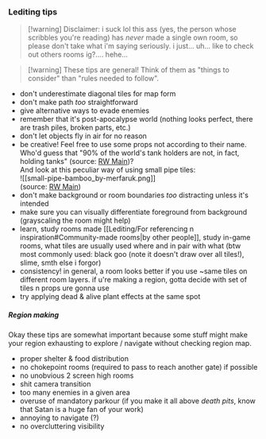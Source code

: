 ### Lediting tips  
> [!warning] Disclaimer: i suck lol
> this ass (yes, the person whose scribbles you're reading) has _never_ made a single own room, so please don't take what i'm saying seriously. i just... uh... like to check out others rooms ig?.... hehe...

> [!warning] These tips are general! Think of them as "things to consider" than "rules needed to follow". 

- don't underestimate diagonal tiles for map form  
- don't make path _too_ straightforward  
- give alternative ways to evade enemies  
- remember that it's post-apocalypse world (nothing looks perfect, there are trash piles, broken parts, etc.)  
- don't let objects fly in air for no reason  
- be creative! Feel free to use some props not according to their name.  
Who'd guess that "90% of the world's tank holders are not, in fact, holding tanks" (source: [RW Main](https://discord.com/channels/291184728944410624/1094742804627980308/1308840579643215932))?  
And look at this peculiar way of using small pipe tiles:  
![[small-pipe-bamboo_by-merfaruk.png]]  
(source: [RW Main](https://discord.com/channels/291184728944410624/481900360324218880/1240734271145246780))  
- don't make background or room boundaries *too* distracting unless it's intended  
- make sure you can visually differentiate foreground from background (grayscaling the room might help)  
- learn, study rooms made [[Lediting/For referencing n inspiration#Community-made rooms|by other people]], study in-game rooms, what tiles are usually used where and in pair with what (btw most commonly used: black goo (note it doesn't draw over all tiles!), slime, smth else i forgor)  
- consistency! in general, a room looks better if you use ~same tiles on different room layers. if u're making a region, gotta decide with set of tiles n props ure gonna use  
- try applying dead & alive plant effects at the same spot

##### Region making  
Okay these tips are somewhat important because some stuff might make your region exhausting to explore / navigate without checking region map.  
- proper shelter & food distribution  
- no chokepoint rooms (required to pass to reach another gate) if possible  
- no unobvious 2 screen high rooms  
- shit camera transition  
- too many enemies in a given area  
- overuse of mandatory parkour (if you make it all above _death pits_, know that Satan is a huge fan of your work)  
- annoying to navigate (?)  
- no overcluttering visibility